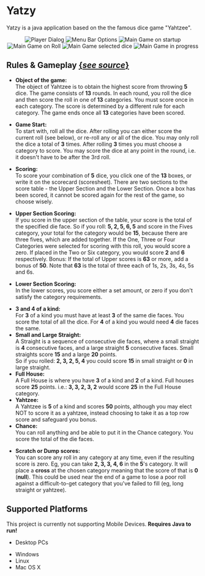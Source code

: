 # Yatzy
Yatzy is a java application based on the the famous dice game "Yahtzee".

<p align="center">
<img src="http://gdurl.com/8E2y" title="Player Dialog">
<img src="http://gdurl.com/fKnw" title="Menu Bar Options">

<img src="http://gdurl.com/N7IX" title="Main Game on startup">
<img src="http://gdurl.com/lbY4" title="Main Game on Roll">
<img src="http://gdurl.com/5rac" title="Main Game selected dice">
<img src="http://gdurl.com/jgzg" title="Main Game in progress">
</p>

## Rules & Gameplay <a href="http://www.yahtzee.org.uk/rules.html" target="_blank">{*see source*}</a>
- **Object of the game:**<br/>
The object of Yahtzee is to obtain the highest score from throwing **5** dice.
The game consists of **13** rounds. In each round, you roll the dice and then score the roll in one of **13** categories. 
You must score once in each category. 
The score is determined by a different rule for each category.
The game ends once all **13** categories have been scored.

- **Game Start:**<br/>
To start with, roll all the dice. After rolling you can either score the current roll (see below), or re-roll any or all of the dice.
You may only roll the dice a total of **3** times. After rolling **3** times you must choose a category to score.
You may score the dice at any point in the round, i.e. it doesn't have to be after the 3rd roll.

- **Scoring:**<br/>
To score your combination of **5** dice, you click one of the **13** boxes, or write it on the scorecard (scoresheet). There are two sections to the score table - the Upper Section and the Lower Section.
Once a box has been scored, it cannot be scored again for the rest of the game, so choose wisely.

- **Upper Section Scoring:**<br/>
If you score in the upper section of the table, your score is the total of the specified die face.
So if you roll:
**5, 2, 5, 6, 5** and score in the Fives category, your total for the category would be **15**, because there are three fives, which are added together.
If the One, Three or Four Categories were selected for scoring with this roll, you would score a zero.
If placed in the Two or Six category, you would score **2** and **6** respectively.
Bonus: If the total of Upper scores is **63** or more, add a bonus of **50**. Note that **63** is the total of three each of 1s, 2s, 3s, 4s, 5s and 6s.

- **Lower Section Scoring:**<br/>
In the lower scores, you score either a set amount, or zero if you don't satisfy the category requirements.
 * **3 and 4 of a kind:**<br/> For **3** of a kind you must have at least **3** of the same die faces. You score the total of all the dice. For **4** of a kind you would need **4** die faces the same.<br/>
 * **Small and Large Straight:**<br/> 
A Straight is a sequence of consecutive die faces, where a small straight is **4** consecutive faces, and a large straight **5** consecutive faces.
Small straights score **15** and a large **20** points.<br/>
So if you rolled:
**2, 3, 2, 5, 4**
you could score **15** in small straight or **0** in large straight.<br/>
 * **Full House:**<br/> 
A Full House is where you have **3** of a kind and **2** of a kind. Full houses score **25** points.
i.e.:
**3, 3, 2, 3, 2**
would score **25** in the Full House category.<br/>
 * **Yahtzee:**<br/> 
A Yahtzee is **5** of a kind and scores **50** points, although you may elect NOT to score it as a yahtzee, instead choosing to take it as a top row score and safeguard you bonus.<br/> 
 * **Chance:**<br/> 
You can roll anything and be able to put it in the Chance category. You score the total of the die faces.<br/>

- **Scratch or Dump scores:**</br> 
You can score any roll in any category at any time, even if the resulting score is zero. Eg, you
can take **2, 3, 3, 4, 6** in the **5**'s category. It will place a **cross** at the chosen category meaning that the score of that is **0** (**null**). This could be used near the end of a game to lose a poor roll against a difficult-to-get category that you've failed to fill (eg, long straight or yahtzee).

## Supported Platforms
This project is currently not supporting Mobile Devices. **Requires Java to run!**

- Desktop PCs
 * Windows 
 * Linux 
 * Mac OS X
